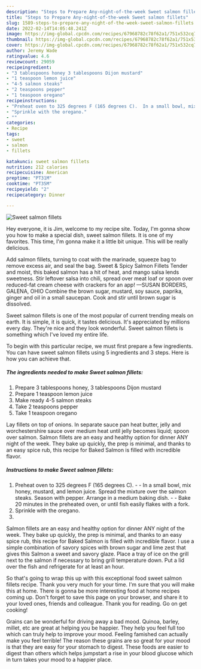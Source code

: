```yaml
---
description: "Steps to Prepare Any-night-of-the-week Sweet salmon fillets"
title: "Steps to Prepare Any-night-of-the-week Sweet salmon fillets"
slug: 1589-steps-to-prepare-any-night-of-the-week-sweet-salmon-fillets
date: 2022-02-14T14:05:48.241Z
image: https://img-global.cpcdn.com/recipes/67968782c78f62a1/751x532cq70/sweet-salmon-fillets-recipe-main-photo.jpg
thumbnail: https://img-global.cpcdn.com/recipes/67968782c78f62a1/751x532cq70/sweet-salmon-fillets-recipe-main-photo.jpg
cover: https://img-global.cpcdn.com/recipes/67968782c78f62a1/751x532cq70/sweet-salmon-fillets-recipe-main-photo.jpg
author: Jeremy Wade
ratingvalue: 4.6
reviewcount: 29059
recipeingredient:
- "3 tablespoons honey 3 tablespoons Dijon mustard"
- "1 teaspoon lemon juice"
- "4-5 salmon steaks"
- "2 teaspoons pepper"
- "1 teaspoon oregano"
recipeinstructions:
- "Preheat oven to 325 degrees F (165 degrees C).  In a small bowl, mix honey, mustard, and lemon juice. Spread the mixture over the salmon steaks. Season with pepper. Arrange in a medium baking dish.  Bake 20 minutes in the preheated oven, or until fish easily flakes with a fork."
- "Sprinkle with the oregano."
- ""
categories:
- Recipe
tags:
- sweet
- salmon
- fillets

katakunci: sweet salmon fillets 
nutrition: 212 calories
recipecuisine: American
preptime: "PT31M"
cooktime: "PT35M"
recipeyield: "2"
recipecategory: Dinner

---
```



![Sweet salmon fillets](https://img-global.cpcdn.com/recipes/67968782c78f62a1/751x532cq70/sweet-salmon-fillets-recipe-main-photo.jpg)

Hey everyone, it is Jim, welcome to my recipe site. Today, I'm gonna show you how to make a special dish, sweet salmon fillets. It is one of my favorites. This time, I'm gonna make it a little bit unique. This will be really delicious.

Add salmon fillets, turning to coat with the marinade, squeeze bag to remove excess air, and seal the bag. Sweet &amp; Spicy Salmon Fillets Tender and moist, this baked salmon has a hit of heat, and mango salsa lends sweetness. Stir leftover salsa into chili, spread over meat loaf or spoon over reduced-fat cream cheese with crackers for an app! —SUSAN BORDERS, GALENA, OHIO Combine the brown sugar, mustard, soy sauce, paprika, ginger and oil in a small saucepan. Cook and stir until brown sugar is dissolved.

Sweet salmon fillets is one of the most popular of current trending meals on earth. It is simple, it is quick, it tastes delicious. It's appreciated by millions every day. They're nice and they look wonderful. Sweet salmon fillets is something which I've loved my entire life.


To begin with this particular recipe, we must first prepare a few ingredients. You can have sweet salmon fillets using 5 ingredients and 3 steps. Here is how you can achieve that.

<!--inarticleads1-->

##### The ingredients needed to make Sweet salmon fillets:

1. Prepare 3 tablespoons honey, 3 tablespoons Dijon mustard
1. Prepare 1 teaspoon lemon juice
1. Make ready 4-5 salmon steaks
1. Take 2 teaspoons pepper
1. Take 1 teaspoon oregano


Lay fillets on top of onions. In separate sauce pan heat butter, jelly and worchestershire sauce over medium heat until jelly becomes liquid; spoon over salmon. Salmon fillets are an easy and healthy option for dinner ANY night of the week. They bake up quickly, the prep is minimal, and thanks to an easy spice rub, this recipe for Baked Salmon is filled with incredible flavor. 

<!--inarticleads2-->

##### Instructions to make Sweet salmon fillets:

1. Preheat oven to 325 degrees F (165 degrees C). -  - In a small bowl, mix honey, mustard, and lemon juice. Spread the mixture over the salmon steaks. Season with pepper. Arrange in a medium baking dish. -  - Bake 20 minutes in the preheated oven, or until fish easily flakes with a fork.
1. Sprinkle with the oregano.
1. 


Salmon fillets are an easy and healthy option for dinner ANY night of the week. They bake up quickly, the prep is minimal, and thanks to an easy spice rub, this recipe for Baked Salmon is filled with incredible flavor. I use a simple combination of savory spices with brown sugar and lime zest that gives this Salmon a sweet and savory glaze. Place a tray of ice on the grill next to the salmon if necessary to bring grill temperature down. Put a lid over the fish and refrigerate for at least an hour. 

So that's going to wrap this up with this exceptional food sweet salmon fillets recipe. Thank you very much for your time. I'm sure that you will make this at home. There is gonna be more interesting food at home recipes coming up. Don't forget to save this page on your browser, and share it to your loved ones, friends and colleague. Thank you for reading. Go on get cooking!

Grains can be wonderful for driving away a bad mood. Quinoa, barley, millet, etc are great at helping you be happier. They help you feel full too which can truly help to improve your mood. Feeling famished can actually make you feel terrible! The reason these grains are so great for your mood is that they are easy for your stomach to digest. These foods are easier to digest than others which helps jumpstart a rise in your blood glucose which in turn takes your mood to a happier place.
